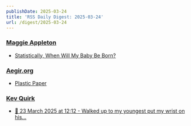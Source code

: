 ```yaml
---
publishDate: 2025-03-24
title: 'RSS Daily Digest: 2025-03-24'
url: /digest/2025-03-24
---
```


### [Maggie Appleton](https://maggieappleton.com/)

  * [Statistically, When Will My Baby Be Born?](https://maggieappleton.com/birth-probability/)
  
### [Aegir.org](https://aegir.org/)

  * [Plastic Paper](https://aegir.org/words/plastic-paper)
  
### [Kev Quirk](https://kevquirk.com/)

  * [📝 23 March 2025 at 12:12 - Walked up to my youngest put my wrist on his...](https://kevquirk.com/notes/20250323-1212)
  
